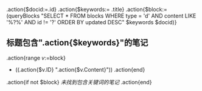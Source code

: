 .action{$docid:=.id}
.action{$keywords:= .title}
.action{$block:= (queryBlocks "SELECT * FROM blocks WHERE type = 'd' AND content LIKE '%?%' AND id != '?' ORDER BY updated DESC" $keywords $docid)}

## 标题包含".action{$keywords}"的笔记

.action{range $v:=$block}
- ((.action{$v.ID} ".action{$v.Content}")) 
.action{end}

.action{if not $block}
*未找到包含关键词的笔记*
.action{end}
